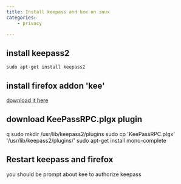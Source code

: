 ```yaml
---
title: Install keepass and kee on inux
categories:
    - privacy

---
```


## install keepass2

    sudo apt-get install keepass2

## install firefox addon 'kee'

[download it here](https://addons.mozilla.org/fr/firefox/addon/keefox/?src=search)

## download KeePassRPC.plgx plugin

q
    sudo mkdir /usr/lib/keepass2/plugins
    sudo cp 'KeePassRPC.plgx' '/usr/lib/keepass2/plugins/'
    sudo apt-get install mono-complete

## Restart keepass and firefox

you should be prompt about kee to authorize keepass